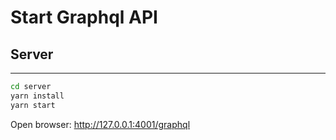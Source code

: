 # Start Graphql API


## Server
---
```bash
cd server
yarn install
yarn start
```
Open browser: http://127.0.0.1:4001/graphql
